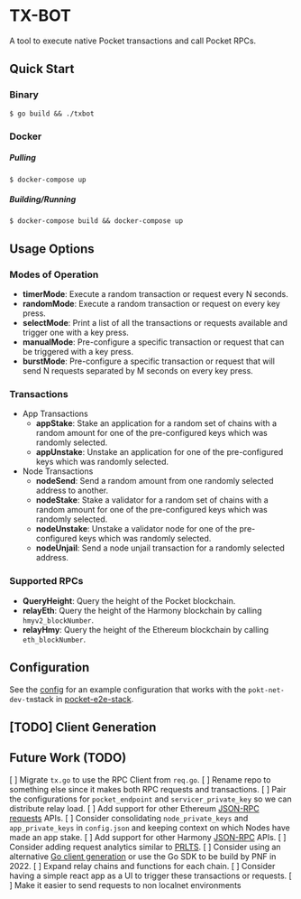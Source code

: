 # TX-BOT

A tool to execute native Pocket transactions and call Pocket RPCs.

## Quick Start

### Binary

`$ go build && ./txbot`

### Docker

##### Pulling

`$ docker-compose up`

##### Building/Running

`$ docker-compose build && docker-compose up`

## Usage Options

### Modes of Operation

- **timerMode**: Execute a random transaction or request every N seconds.
- **randomMode**: Execute a random transaction or request on every key press.
- **selectMode**: Print a list of all the transactions or requests available and trigger one with a key press.
- **manualMode**: Pre-configure a specific transaction or request that can be triggered with a key press.
- **burstMode**: Pre-configure a specific transaction or request that will send N requests separated by M seconds on every key press.

### Transactions

- App Transactions
  - **appStake**: Stake an application for a random set of chains with a random amount for one of the pre-configured keys which was randomly selected.
  - **appUnstake**: Unstake an application for one of the pre-configured keys which was randomly selected.
- Node Transactions
  - **nodeSend**: Send a random amount from one randomly selected address to another.
  - **nodeStake**: Stake a validator for a random set of chains with a random amount for one of the pre-configured keys which was randomly selected.
  - **nodeUnstake**: Unstake a validator node for one of the pre-configured keys which was randomly selected.
  - **nodeUnjail**: Send a node unjail transaction for a randomly selected address.

### Supported RPCs

- **QueryHeight**: Query the height of the Pocket blockchain.
- **relayEth**: Query the height of the Harmony blockchain by calling `hmyv2_blockNumber`.
- **relayHmy**: Query the height of the Ethereum blockchain by calling `eth_blockNumber`.

## Configuration

See the [config](config.json) for an example configuration that works with the `pokt-net-dev-tm`stack in [pocket-e2e-stack](https://github.com/pokt-foundation/pocket-e2e-stack).

## [TODO] Client Generation

## Future Work (TODO)

[ ] Migrate `tx.go` to use the RPC Client from `req.go`.
[ ] Rename repo to something else since it makes both RPC requests and transactions.
[ ] Pair the configurations for `pocket_endpoint` and `servicer_private_key` so we can distribute relay load.
[ ] Add support for other Ethereum [JSON-RPC requests](https://infura.io/docs/ethereum/json-rpc) APIs.
[ ] Consider consolidating `node_private_keys` and `app_private_keys` in `config.json` and keeping context on which Nodes have made an app stake.
[ ] Add support for other Harmony [JSON-RPC](https://docs.harmony.one/home/developers/api/methods) APIs.
[ ] Consider adding request analytics similar to [PRLTS](https://github.com/pokt-network/prlts).
[ ] Consider using an alternative [Go client generation](https://gist.github.com/craigmurray1120/8e87d88a076d49ec9c43636a313cfa66) or use the Go SDK to be build by PNF in 2022.
[ ] Expand relay chains and functions for each chain.
[ ] Consider having a simple react app as a UI to trigger these transactions or requests.
[ ] Make it easier to send requests to non localnet environments
